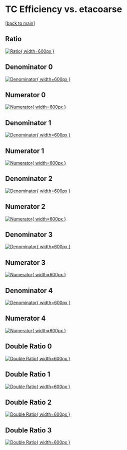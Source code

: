 # TC Efficiency vs. etacoarse

[[back to main](./)]



## Ratio

[![Ratio](../mtv/var/TC_loweta_211_-1_eff_etacoarse.png){ width=600px }](../mtv/var/TC_loweta_211_-1_eff_etacoarse.pdf)

## Denominator 0

[![Denominator](../mtv/den/TC_loweta_211_-1_eff_etacoarse_den0.png){ width=600px }](../mtv/den/TC_loweta_211_-1_eff_etacoarse_den0.pdf)

## Numerator 0

[![Numerator](../mtv/num/TC_loweta_211_-1_eff_etacoarse_num0.png){ width=600px }](../mtv/num/TC_loweta_211_-1_eff_etacoarse_num0.pdf)

## Denominator 1

[![Denominator](../mtv/den/TC_loweta_211_-1_eff_etacoarse_den1.png){ width=600px }](../mtv/den/TC_loweta_211_-1_eff_etacoarse_den1.pdf)

## Numerator 1

[![Numerator](../mtv/num/TC_loweta_211_-1_eff_etacoarse_num1.png){ width=600px }](../mtv/num/TC_loweta_211_-1_eff_etacoarse_num1.pdf)

## Denominator 2

[![Denominator](../mtv/den/TC_loweta_211_-1_eff_etacoarse_den2.png){ width=600px }](../mtv/den/TC_loweta_211_-1_eff_etacoarse_den2.pdf)

## Numerator 2

[![Numerator](../mtv/num/TC_loweta_211_-1_eff_etacoarse_num2.png){ width=600px }](../mtv/num/TC_loweta_211_-1_eff_etacoarse_num2.pdf)

## Denominator 3

[![Denominator](../mtv/den/TC_loweta_211_-1_eff_etacoarse_den3.png){ width=600px }](../mtv/den/TC_loweta_211_-1_eff_etacoarse_den3.pdf)

## Numerator 3

[![Numerator](../mtv/num/TC_loweta_211_-1_eff_etacoarse_num3.png){ width=600px }](../mtv/num/TC_loweta_211_-1_eff_etacoarse_num3.pdf)

## Denominator 4

[![Denominator](../mtv/den/TC_loweta_211_-1_eff_etacoarse_den4.png){ width=600px }](../mtv/den/TC_loweta_211_-1_eff_etacoarse_den4.pdf)

## Numerator 4

[![Numerator](../mtv/num/TC_loweta_211_-1_eff_etacoarse_num4.png){ width=600px }](../mtv/num/TC_loweta_211_-1_eff_etacoarse_num4.pdf)

## Double Ratio 0

[![Double Ratio](../mtv/ratio/TC_loweta_211_-1_eff_etacoarse_ratio0.png){ width=600px }](../mtv/ratio/TC_loweta_211_-1_eff_etacoarse_ratio0.pdf)

## Double Ratio 1

[![Double Ratio](../mtv/ratio/TC_loweta_211_-1_eff_etacoarse_ratio1.png){ width=600px }](../mtv/ratio/TC_loweta_211_-1_eff_etacoarse_ratio1.pdf)

## Double Ratio 2

[![Double Ratio](../mtv/ratio/TC_loweta_211_-1_eff_etacoarse_ratio2.png){ width=600px }](../mtv/ratio/TC_loweta_211_-1_eff_etacoarse_ratio2.pdf)

## Double Ratio 3

[![Double Ratio](../mtv/ratio/TC_loweta_211_-1_eff_etacoarse_ratio3.png){ width=600px }](../mtv/ratio/TC_loweta_211_-1_eff_etacoarse_ratio3.pdf)

